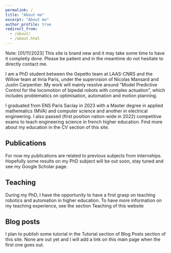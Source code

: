 ```yaml
---
permalink: /
title: "About me"
excerpt: "About me"
author_profile: true
redirect_from: 
  - /about/
  - /about.html
---
```


Note: [01/11/2023] This site is brand new and it may take some time to have it completly done. Please be patient and in the meantime do not hesitate to directly contact me.

I am a PhD student between the Gepetto team at LAAS-CNRS and the Willow team at Inria Paris, under the supervision of Nicolas Mansard and Justin Carpentier. My work will mainly resolve around "Model Predictive Control for the locomotion of bipedal robots with complex actuation", which includes problematics on optimisation, automation and motion planning.

I graduated from ENS Paris Saclay in 2023 with a Master degree in applied mathematics (MVA) and computer science and another in electrical engineering. I also passed (first position nation-wide in 2022) competitive exams to teach engineering science in french higher education. Find more about my education in the CV section of this site.

## Publications
For now my publications are related to previous subjects from internships. Hopefully some results on my PhD subject will be out soon, stay tuned and see my Google Scholar page.

## Teaching
During my PhD, I have the opportunity to have a first grasp on teaching robotics and automation in higher education. To have more information on my teaching experience, see the section Teaching of this website

## Blog posts
I plan to publish some tutorial in the Tutorial section of Blog Posts section of this site. None are out yet and I will add a link on this main page when the first one goes out.